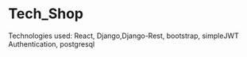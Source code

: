 # Tech_Shop

Technologies used: React, Django,Django-Rest, bootstrap, simpleJWT Authentication, postgresql
